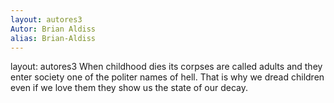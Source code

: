 ```yaml
---
layout: autores3
Autor: Brian Aldiss
alias: Brian-Aldiss
---
```

layout: autores3
When childhood dies
 its corpses are called adults and they enter society
 one of the politer names of hell. That is why we dread children
 even if we love them
 they show us the state of our decay.
